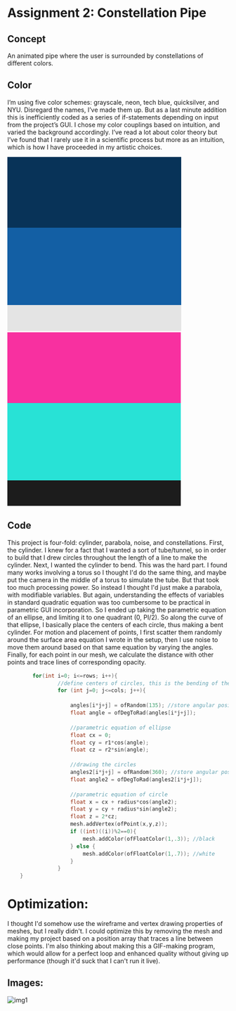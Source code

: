 # Assignment 2: Constellation Pipe

## Concept
An animated pipe where the user is surrounded by constellations of different colors.

## Color
I’m using five color schemes: grayscale, neon, tech blue, quicksilver, and NYU. Disregard the names, I’ve made them up. But as a last minute addition this is inefficiently coded as a series of if-statements depending on input from the project’s GUI. I chose my color couplings based on intuition, and varied the background accordingly. I’ve read a lot about color theory but I’ve found that I rarely use it in a scientific process but more as an intuition, which is how I have proceeded in my artistic choices. 

![img1](https://github.com/soablackwhite/SoftwareArt/blob/main/Assignment%202/Screen%20Shot%202021-04-19%20at%201.05.45%20PM.png)
![img1](https://github.com/soablackwhite/SoftwareArt/blob/main/Assignment%202/Screen%20Shot%202021-04-19%20at%201.03.40%20PM.png)

## Code
This project is four-fold: cylinder, parabola, noise, and constellations. First, the cylinder. I knew for a fact that I wanted a sort of tube/tunnel, so in order to build that I drew circles throughout the length of a line to make the cylinder. Next, I wanted the cylinder to bend. This was the hard part. I found many works involving a torus so I thought I'd do the same thing, and maybe put the camera in the middle of a torus to simulate the tube. But that took too much processing power. So instead I thought I'd just make a parabola, with modifiable variables. But again, understanding the effects of variables in standard quadratic equation was too cumbersome to be practical in parametric GUI incorporation. So I ended up taking the parametric equation of an ellipse, and limiting it to one quadrant (0, PI/2). So along the curve of that ellipse, I basically place the centers of each circle, thus making a bent cylinder. For motion and placement of points, I first scatter them randomly around the surface area equation I wrote in the setup, then I use noise to move them around based on that same equation by varying the angles. Finally, for each point in our mesh, we calculate the distance with other points and trace lines of corresponding opacity. 

```C++
        for(int i=0; i<=rows; i++){
                //define centers of circles, this is the bending of the tunnel
                for (int j=0; j<=cols; j++){

                    angles[i*j+j] = ofRandom(135); //store angular positions
                    float angle = ofDegToRad(angles[i*j+j]);

                    //parametric equation of ellipse
                    float cx = 0;
                    float cy = r1*cos(angle);
                    float cz = r2*sin(angle);

                    //drawing the circles
                    angles2[i*j+j] = ofRandom(360); //store angular positions
                    float angle2 = ofDegToRad(angles2[i*j+j]);

                    //parametric equation of circle
                    float x = cx + radius*cos(angle2);
                    float y = cy + radius*sin(angle2);
                    float z = 2*cz;
                    mesh.addVertex(ofPoint(x,y,z));
                    if ((int)((i))%2==0){
                        mesh.addColor(ofFloatColor(1,.3)); //black
                    } else {
                        mesh.addColor(ofFloatColor(1,.7)); //white
                    }
                }
    }
```

# Optimization:
I thought I'd somehow use the wireframe and vertex drawing properties of meshes, but I really didn't. I could optimize this by removing the mesh and making my project based on a position array that traces a line between close points. I'm also thinking about making this a GIF-making program, which would allow for a perfect loop and enhanced quality without giving up performance (though it'd suck that I can't run it live).


## Images:
![img1](https://github.com/soablackwhite/SoftwareArt/blob/main/Assignment%202/neonTunnel.gif)
